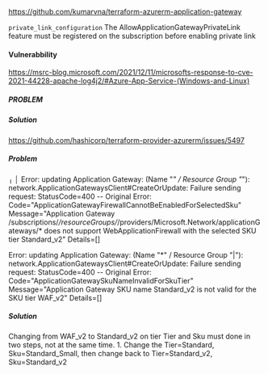 https://github.com/kumarvna/terraform-azurerm-application-gateway


`private_link_configuration`
The AllowApplicationGatewayPrivateLink feature must be registered on the subscription before enabling private link


#### Vulnerabbility 
https://msrc-blog.microsoft.com/2021/12/11/microsofts-response-to-cve-2021-44228-apache-log4j2/#Azure-App-Service-(Windows-and-Linux)

##### PROBLEM

##### Solution

https://github.com/hashicorp/terraform-provider-azurerm/issues/5497

##### Problem

╷
│ Error: updating Application Gateway: (Name "*" / Resource Group "*"): network.ApplicationGatewaysClient#CreateOrUpdate: Failure sending request: StatusCode=400 -- Original Error: Code="ApplicationGatewayFirewallCannotBeEnabledForSelectedSku" Message="Application Gateway /subscriptions/*/resourceGroups/*/providers/Microsoft.Network/applicationGateways/* does not support WebApplicationFirewall with the selected SKU tier Standard_v2" Details=[]


Error: updating Application Gateway: (Name "*" / Resource Group "|"): network.ApplicationGatewaysClient#CreateOrUpdate: Failure sending request: StatusCode=400 -- Original Error: Code="ApplicationGatewaySkuNameInvalidForSkuTier" Message="Application Gateway SKU name Standard_v2 is not valid for the SKU tier WAF_v2" Details=[]

##### Solution

Changing from WAF_v2 to Standard_v2 on tier Tier and Sku must done in two steps, not at the same time. 1. Change the Tier=Standard, Sku=Standard_Small, then change back to Tier=Standard_v2, Sku=Standard_v2


